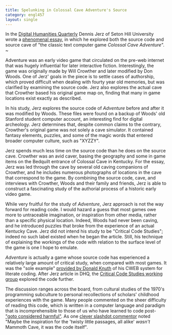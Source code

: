 ```yaml
--- 
title: Spelunking in Colossal Cave Adventure's Source
category: engl457
layout: single
---
```


In the [Digital Humanities Quarterly](http://digitalhumanities.org/dhq/) Dennis Jerz of Seton Hill University wrote a [phenomenal essay](http://digitalhumanities.org/dhq/vol/1/2/000009/000009.html), in which he explored both the source code and source cave of "the classic text computer game *Colossal Cave Adventure*".
~

Adventure was an early video game that circulated on the pre-web internet that was hugely influential for later interactive fiction.
Interestingly, the game was originally made by Will Crowther and later modified by Don Woods.
One of Jerz' goals in the piece is to settle cases of authorship, which proved difficult when dealing with fourty year old memories, but was clarified by examining the source code.
Jerz also explores the actual cave that Crowther based his original game map on, finding that many in game locations exist exactly as described.

In his study, Jerz explores the source code of *Adventure* before and after it was modified by Woods.
These files were found on a backup of Woods' old Stanford student computer account, an interesting find for digital archeology.
Jerz determines that, despite common claims to the contrary, Crowther's original game was not solely a cave simulator.
It contained fantasy elements, puzzles, and some of the magic words that entered broader computer culture, such as "XYZZY".

Jerz spends much less time on the source code than he does on the source cave.
Crowther was an avid caver, basing the geography and some in game items on the Bedquilt entrance of Colossal Cave in Kentucky.
For the essay, Jerz was led through the cave by several old caving companions of Crowther, and he includes numerous photographs of locations in the cave that correspond to the game.
By combining the source code, cave, and interviews with Crowther, Woods and their family and friends, Jerz is able to construct a fascinating study of the authorial process of a historic early video game.

While very fruitful for the study of *Adventure*, Jerz approach is not the way forward for reading code.
I would hazard a guess that most games owe more to untraceable imagination, or inspiration from other media, rather than a specific physical location.
Indeed, Woods had never been caving, and he introduced puzzles that broke from the experience of an actual Kentucky Cave.
Jerz did not intend his study to be "Critical Code Studies"; indeed no such label existed when he began the article.
Still, his technique of explaining the workings of the code with relation to the surface level of the game is one I hope to emulate.

*Adventure* is actually a game whose source code has experienced a relatively large amount of critical study, when compared with most games.
It was the "sole example" [provided by Donald Knuth](http://digitalhumanities.org/dhq/vol/1/2/000009/000009.html#p5) of his CWEB system for literate coding.
After Jerz article in DHQ, the [Critical Code Studies working group](http://www.electronicbookreview.com/thread/firstperson/colossal) explored the code further.

The discussion ranges across the board, from cultural studies of the 1970's programming subculture to personal recollections of scholars' childhood experiences with the game.
Many people commented on the sheer difficulty of reading this code, which is written in a computer language and paradigm that is incomprehensible to those of us who have learned to code post-["goto considered harmful"](http://www.u.arizona.edu/~rubinson/copyright_violations/Go_To_Considered_Harmful.html).
As one [clever slashdot commentor](http://games.slashdot.org/comments.pl?sid=268907&cid=20223305) noted "Maybe the inspiration for the 'twisty little passages, all alike' *wasn't* Mammoth Cave, it was the code itself".
